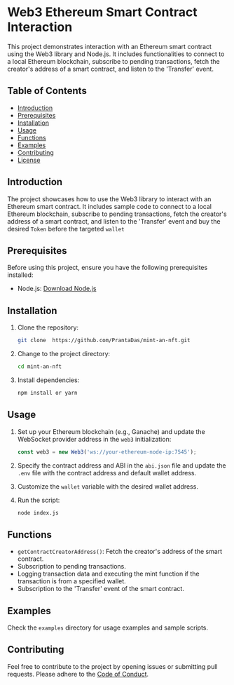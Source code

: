 # Web3 Ethereum Smart Contract Interaction

This project demonstrates interaction with an Ethereum smart contract using the Web3 library and Node.js. It includes functionalities to connect to a local Ethereum blockchain, subscribe to pending transactions, fetch the creator's address of a smart contract, and listen to the 'Transfer' event.

## Table of Contents

- [Introduction](#introduction)
- [Prerequisites](#prerequisites)
- [Installation](#installation)
- [Usage](#usage)
- [Functions](#functions)
- [Examples](#examples)
- [Contributing](#contributing)
- [License](#license)

## Introduction

The project showcases how to use the Web3 library to interact with an Ethereum smart contract. It includes sample code to connect to a local Ethereum blockchain, subscribe to pending transactions, fetch the creator's address of a smart contract, and listen to the 'Transfer' event and buy the desired `Token` before the targeted `wallet`

## Prerequisites

Before using this project, ensure you have the following prerequisites installed:

- Node.js: [Download Node.js](https://nodejs.org/)

## Installation

1. Clone the repository:

    ```bash
    git clone  https://github.com/PrantaDas/mint-an-nft.git
    ```

2. Change to the project directory:

    ```bash
    cd mint-an-nft
    ```

3. Install dependencies:

    ```bash
    npm install or yarn
    ```

## Usage

1. Set up your Ethereum blockchain (e.g., Ganache) and update the WebSocket provider address in the `web3` initialization:

    ```javascript
    const web3 = new Web3('ws://your-ethereum-node-ip:7545');
    ```

2. Specify the contract address and ABI in the `abi.json` file and update the `.env` file with the contract address and default wallet address.

3. Customize the `wallet` variable with the desired wallet address.

4. Run the script:

    ```bash
    node index.js
    ```

## Functions

- `getContractCreatorAddress()`: Fetch the creator's address of the smart contract.
- Subscription to pending transactions.
- Logging transaction data and executing the mint function if the transaction is from a specified wallet.
- Subscription to the 'Transfer' event of the smart contract.

## Examples

Check the `examples` directory for usage examples and sample scripts.

## Contributing

Feel free to contribute to the project by opening issues or submitting pull requests. Please adhere to the [Code of Conduct](CODE_OF_CONDUCT.md).

